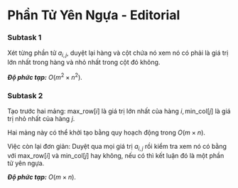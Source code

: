 # Phần Tử Yên Ngựa - Editorial

### Subtask 1

Xét từng phần tử $a_{i, j},$ duyệt lại hàng và cột chứa nó xem nó có phải là giá trị lớn nhất trong hàng và nhỏ nhất trong cột đó không.

***Độ phức tạp:*** $O(m^2 \times n^2)$.

### Subtask 2

Tạo trước hai mảng: $\text{max\_row}[i]$ là giá trị lớn nhất của hàng $i, \text{min\_col}[j]$ là giá trị nhỏ nhất của hàng $j$.

Hai mảng này có thể khởi tạo bằng quy hoạch động trong $O(m \times n)$.

Việc còn lại đơn giản: Duyệt qua mọi giá trị $a_{i, j}$ rồi kiểm tra xem nó có bằng với $\text{max\_row}[i]$ và $\text{min\_col}[j]$ hay không, nếu có thì kết luận đó là một phần tử yên ngựa.

***Độ phức tạp:*** $O(m \times n)$.